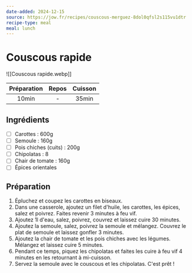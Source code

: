 ```yaml
---
date-added: 2024-12-15
source: https://jow.fr/recipes/couscous-merguez-8dol0qfsl2s115vu1dtr
recipe-type: meal
meal: lunch
---
```


# Couscous rapide

![[Couscous rapide.webp]]

| Préparation | Repos | Cuisson |
|:-----------:|:-----:|:-------:|
|    10min    |   -   |  35min  |

## Ingrédients

- [ ] Carottes : 600g
- [ ] Semoule : 160g
- [ ] Pois chiches (cuits) : 200g
- [ ] Chipolatas : 8
- [ ] Chair de tomate : 160g
- [ ] Épices orientales

## Préparation

1. Épluchez et coupez les carottes en biseaux.
2. Dans une casserole, ajoutez un filet d'huile, les carottes, les épices, salez et poivrez. Faites revenir 3 minutes à feu vif.
3. Ajoutez 1l d'eau, salez, poivrez, couvrez et laissez cuire 30 minutes.
4. Ajoutez la semoule, salez, poivrez la semoule et mélangez. Couvrez le plat de semoule et laissez gonfler 3 minutes.
5. Ajoutez la chair de tomate et les pois chiches avec les légumes. Mélangez et laissez cuire 5 minutes.
6. Pendant ce temps, piquez les chipolatas et faites les cuire à feu vif 4 minutes en les retournant à mi-cuisson.
7. Servez la semoule avec le couscous et les chipolatas. C'est prêt !
